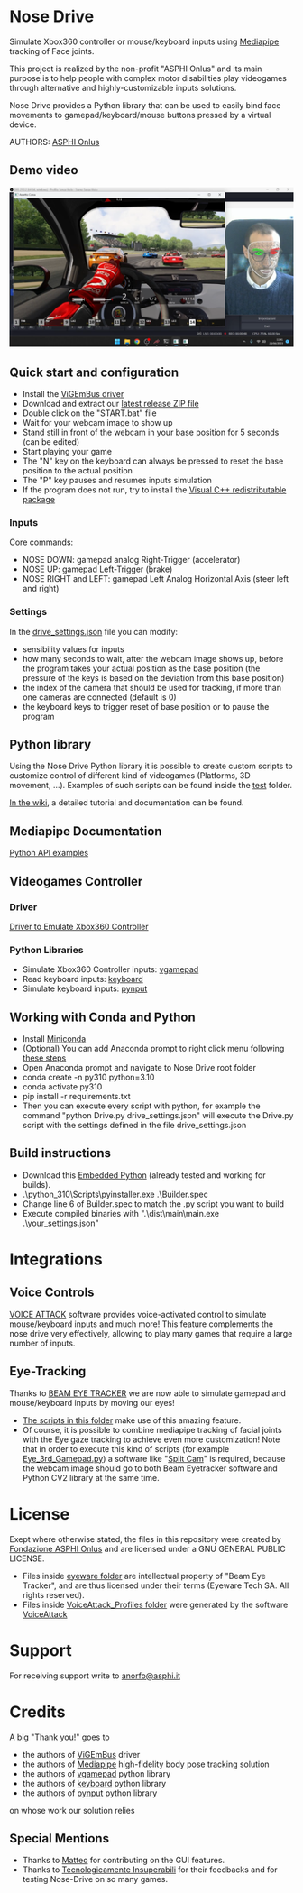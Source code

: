 # Nose Drive #
Simulate Xbox360 controller or mouse/keyboard inputs using [Mediapipe](https://developers.google.com/mediapipe/solutions/guide) tracking of Face joints.

This project is realized by the non-profit "ASPHI Onlus" and its main purpose is to help people with complex motor disabilities play videogames through alternative and highly-customizable inputs solutions.

Nose Drive provides a Python library that can be used to easily bind face movements to gamepad/keyboard/mouse buttons pressed by a virtual device.

AUTHORS: [ASPHI Onlus](https://asphi.it/games)

## Demo video ##
[![YouTube sample video](Images/Nose_Drive.png)](https://youtube.com/playlist?list=PLFr79ayA5ASsFJidifoh-_BYXApgLFIkx&si=cHLuuedKiLudvU_A)

## Quick start and configuration ##
* Install the [ViGEmBus driver](https://github.com/ViGEm/ViGEmBus/releases)
* Download and extract our [latest release ZIP file](https://github.com/Fondazione-ASPHI/Nose-Drive/releases)
* Double click on the "START.bat" file
* Wait for your webcam image to show up
* Stand still in front of the webcam in your base position for 5 seconds (can be edited)
* Start playing your game
* The "N" key on the keyboard can always be pressed to reset the base position to the actual position
* The "P" key pauses and resumes inputs simulation
* If the program does not run, try to install the [Visual C++ redistributable package](https://learn.microsoft.com/it-it/cpp/windows/latest-supported-vc-redist?view=msvc-170#visual-studio-2015-2017-2019-and-2022)

### Inputs ###
Core commands:
* NOSE DOWN: gamepad analog Right-Trigger (accelerator)
* NOSE UP: gamepad Left-Trigger (brake)
* NOSE RIGHT and LEFT: gamepad Left Analog Horizontal Axis (steer left and right)

### Settings ###
In the [drive_settings.json](https://github.com/Fondazione-ASPHI/Nose-Drive/blob/main/drive_settings.json) file you can modify:
* sensibility values for inputs
* how many seconds to wait, after the webcam image shows up, before the program takes your actual position as the base position (the pressure of the keys is based on the deviation from this base position)
* the index of the camera that should be used for tracking, if more than one cameras are connected (default is 0)
* the keyboard keys to trigger reset of base position or to pause the program

## Python library ##
Using the Nose Drive Python library it is possible to create custom scripts to customize control of different kind of videogames (Platforms, 3D movement, ...). Examples of such scripts can be found inside the [test](tests/) folder.

[In the wiki](https://github.com/Fondazione-ASPHI/Nose-Drive/wiki), a detailed tutorial and documentation can be found.

## Mediapipe Documentation ##
[Python API examples](https://developers.google.com/mediapipe/solutions/vision/face_landmarker/python)

## Videogames Controller ##
### Driver ###
[Driver to Emulate Xbox360 Controller](https://github.com/ViGEm/ViGEmBus/releases)
### Python Libraries ###
* Simulate Xbox360 Controller inputs: [vgamepad](https://pypi.org/project/vgamepad/)
* Read keyboard inputs: [keyboard](https://github.com/boppreh/keyboard#api)
* Simulate keyboard inputs: [pynput](https://pypi.org/project/pynput/)

## Working with Conda and Python ##
* Install [Miniconda](https://docs.anaconda.com/free/miniconda/index.html)
* (Optional) You can add Anaconda prompt to right click menu following [these steps](https://gist.github.com/jiewpeng/8ba446acf329b1801bf91db767d179ea)
* Open Anaconda prompt and navigate to Nose Drive root folder
* conda create -n py310 python=3.10
* conda activate py310
* pip install -r requirements.txt
* Then you can execute every script with python, for example the command "python Drive.py drive_settings.json" will execute the Drive.py script with the settings defined in the file drive_settings.json

## Build instructions ##
* Download this [Embedded Python](https://github.com/Fondazione-ASPHI/Nose-Drive/releases/download/Python_Embedded/python_310.zip) (already tested and working for builds).
* .\python_310\Scripts\pyinstaller.exe .\Builder.spec
* Change line 6 of Builder.spec to match the .py script you want to build
* Execute compiled binaries with ".\dist\main\main.exe .\your_settings.json"

# Integrations #

## Voice Controls ##
[VOICE ATTACK](https://voiceattack.com/) software provides voice-activated control to simulate mouse/keyboard inputs and much more! This feature complements the nose drive very effectively, allowing to play many games that require a large number of inputs.

## Eye-Tracking ##
Thanks to [BEAM EYE TRACKER](https://beam.eyeware.tech/) we are now able to simulate gamepad and mouse/keyboard inputs by moving our eyes!
* [The scripts in this folder](Beam_Eyetracker_Scripts) make use of this amazing feature.
* Of course, it is possible to combine mediapipe tracking of facial joints with the Eye gaze tracking to achieve even more customization! Note that in order to execute this kind of scripts (for example [Eye_3rd_Gamepad.py](Beam_Eyetracker_Scripts/Eye_3rd_Gamepad.py)) a software like "[Split Cam](https://splitcam.com/)" is required, because the webcam image should go to both Beam Eyetracker software and Python CV2 library at the same time.

# License #
Exept where otherwise stated, the files in this repository were created by [Fondazione ASPHI Onlus](https://asphi.it/) and are licensed under a GNU GENERAL PUBLIC LICENSE.
* Files inside [eyeware folder](Beam_Eyetracker_Scripts/eyeware) are intellectual property of "Beam Eye Tracker", and are thus licensed under their terms (Eyeware Tech SA. All rights reserved).
* Files inside [VoiceAttack_Profiles folder](VoiceAttack_Profiles) were generated by the software [VoiceAttack](https://voiceattack.com/)

# Support #
For receiving support write to anorfo@asphi.it

# Credits #
A big "Thank you!" goes to
* the authors of [ViGEmBus](https://github.com/ViGEm/ViGEmBus) driver
* the authors of [Mediapipe](https://developers.google.com/mediapipe/) high-fidelity body pose tracking solution
* the authors of [vgamepad](https://pypi.org/project/vgamepad/) python library
* the authors of [keyboard](https://github.com/boppreh/keyboard) python library
* the authors of [pynput](https://pypi.org/project/pynput/) python library

on whose work our solution relies

## Special Mentions ##
* Thanks to [Matteo](https://github.com/Matteionicon12) for contributing on the GUI features.
* Thanks to [Tecnologicamente Insuperabili](https://www.tecnologicamenteinsuperabili.org/) for their feedbacks and for testing Nose-Drive on so many games.
